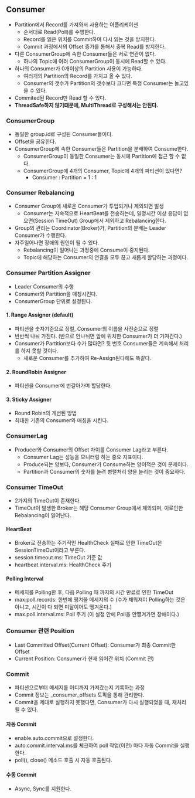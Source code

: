 ## Consumer
- Partition에서 Record를 가져와서 사용하는 어플리케이션
    - 순서대로 Read(Poll)를 수행한다.
    - Record를 읽은 위치를 Commit하여 다시 읽는 것을 방지한다.
    - Commit 과정에서의 Offset 증가를 통해서 중복 Read를 방지한다.
- 다른 ConsumerGroup에 속한 Consumer들은 서로 연관이 없다.
    - 하나의 Topic에 여러 ConsumerGroup이 동시에 Read할 수 있다.
- 하나의 Consumer가 0개이상의 Partition 사용이 가능하다.
  - 여러개의 Partition의 Record를 가지고 올 수 있다.
  - Consumer의 갯수가 Partition의 갯수보다 크다면 특정 Consumer는 놀고있을 수 있다.
- Commited된 Record만 Read 할 수 있다.
- **ThreadSafe하지 않기떄문에, MultiThread로 구성해서는 안된다.**

### ConsumerGroup
- 동일한 group.id로 구성된 Consumer들이다.
- Offset을 공유한다.
- ConsumerGroup에 속한 Consumer들은 Partition을 분배하여 Consume한다.
    - ConsumerGroup이 동일한 Consumer는 동시에 Partition에 접근 할 수 없다.
    - ConsumerGroup에 4개의 Consumer, Topic에 4개의 파티션이 있다면?
        - Consumer : Partition = 1 : 1
### Consumer Rebalancing
- Consumer Group에 새로운 Consumer가 투입되거나 제외되면 발생
  - Consumer는 지속적으로 HeartBeat를 전송하는데, 일정시간 이상 응답이 없으면(Session TimeOut) Group에서 제외하고 Rebalancing한다.
- Group의 관리는 Coordinator(Broker)가, Partition의 분배는 Leader Consumer가 수행한다.
- 자주일어나면 장애의 원인이 될 수 있다.
  - Rebalancing이 일어나는 과정중에 Consume이 중지된다.
  - Topic에 해당하는 Consumer의 연결을 모두 끊고 새롭게 할당하는 과정이다.

### Consumer Partition Assigner 
- Leader Consumer의 수행
- Consumer와 Partition을 매칭시킨다.
- ConsumerGroup 단위로 설정된다.

#### 1. Range Assigner (default)
- 파티션을 숫자기준으로 정렬, Consumer의 이름을 사전순으로 정렬
- 반반씩 나눠 가진다. (반으로 안나뉘면 앞에 위치한 Consumer가 더 가져간다.)
- Consumer가 Partition보다 수가 많다면? 뒷 번호 Consumer들은 계속해서 처리를 하지 못할 것이다.
  - 새로운 Consumer를 추가하여 Re-Assign된다해도 똑같다.

#### 2. RoundRobin Assigner
- 파티션을 Consumer에 번갈아가며 할당한다.

#### 3. Sticky Assigner
- Round Robin의 개선된 방법
- 최대한 기존의 Consumer와 매칭을 시킨다.

### ConsumerLag
- Producer와 Consumer의 Offset 차이를 Consumer Lag라고 부른다.
  - Consumer Lag는 성능을 모니터링 하는 중요 지표이다.
  - Produce되는 양보다, Consumer가 Consume하는 양이적은 것이 문제이다.
  - Partition과 Consumer의 숫자를 늘려 병렬처리 양을 늘리는 것이 중요하다.

### Consumer TimeOut
- 2가지의 TimeOut이 존재한다.
- TimeOut이 발생한 Broker는 해당 Consumer Group에서 제외되며, 이로인한 Rebalancing이 일어난다.

#### HeartBeat
- Broker로 전송하는 주기적인 HealthCheck 실패로 인한 TimeOut은 SessionTimeOut이라고 부른다.
- session.timeout.ms: TimeOut 기준 값
- heartbeat.interval.ms: HealthCheck 주기

#### Polling Interval
- 메세지를 Polling한 후, 다음 Polling 때 까지의 시간 만료로 인한 TimeOut
- max.poll.records: 한번에 땡겨올 메세지의 수 (수가 채워져야 Polling하는 것은 아니고, 시간이 다 되면 미달이어도 땡겨온다.)
- max.poll.interval.ms: Poll 주기 (이 설정 안에 Poll을 안떙겨가면 장애이다.)


### Consumer 관련 Position
- Last Committed Offset(Current Offset): Consumer가 최종 Commit한 Offset
- Current Position: Consumer가 현재 읽어간 위치 (Commit 전)

### Commit
- 파티션으로부터 메세지를 어디까지 가져갔는지 기록하는 과정
- Commit 정보는 _consumer_offsets 토픽을 통해 관리한다.
- Commit을 제대로 실행하지 못했다면, Consumer가 다시 실행되었을 때, 재처리 될 수 있다.

#### 자동 Commit
- enable.auto.commit으로 설정한다.
- auto.commit.interval.ms를 체크하여 poll 작업(이전) 마다 자동 Commit을 실행한다.
- poll(), close() 메소드 호출 시 자동 호출된다.

#### 수동 Commit
- Async, Sync를 지원한다.

